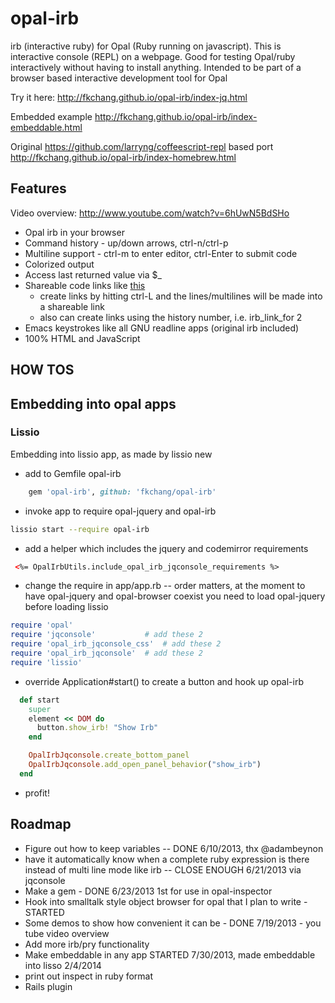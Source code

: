 opal-irb
=========

irb (interactive ruby) for Opal (Ruby running on javascript).  This is
interactive console (REPL) on a webpage. Good for testing Opal/ruby
interactively without having to install anything.  Intended to be part
of a browser based interactive development tool for Opal

Try it here: http://fkchang.github.io/opal-irb/index-jq.html

Embedded example http://fkchang.github.io/opal-irb/index-embeddable.html

Original https://github.com/larryng/coffeescript-repl based port http://fkchang.github.io/opal-irb/index-homebrew.html

Features
--------

Video overview: http://www.youtube.com/watch?v=6hUwN5BdSHo

* Opal irb in your browser
* Command history - up/down arrows, ctrl-n/ctrl-p
* Multiline support - ctrl-m to enter editor, ctrl-Enter to submit code
* Colorized output
* Access last returned value via $_
* Shareable code links like [this](http://fkchang.github.io/opal-irb/index-jq.html#code:class%20Welcome%0A%20%20def%20announce%0A%20%20%20%20alert%20%22Welcome%20to%20opal-irb%22%0A%20%20end%0Aend%0Aw%20%3D%20Welcome.new%0Aw.announce)
  * create links by hitting ctrl-L and the lines/multilines will be made into a shareable link
  * also can create links using the history number, i.e. irb\_link\_for 2
* Emacs keystrokes like all GNU readline apps (original irb included)
* 100% HTML and JavaScript

HOW TOS
-------

## Embedding into opal apps

### Lissio

Embedding into lissio app, as made by lissio new

* add to Gemfile opal-irb
```ruby
    gem 'opal-irb', github: 'fkchang/opal-irb'
```
* invoke app to require opal-jquery and opal-irb
```bash
lissio start --require opal-irb
```
* add a helper which includes the jquery and codemirror requirements

```html
 <%= OpalIrbUtils.include_opal_irb_jqconsole_requirements %>
```

* change the require in app/app.rb -- order matters, at the moment to have opal-jquery and opal-browser coexist you need to load opal-jquery before loading lissio
```ruby
require 'opal'
require 'jqconsole'           # add these 2
require 'opal_irb_jqconsole_css'  # add these 2
require 'opal_irb_jqconsole'  # add these 2
require 'lissio'

```
* override Application#start() to create a button and hook up opal-irb
```ruby
  def start
    super
    element << DOM do
      button.show_irb! "Show Irb"
    end

    OpalIrbJqconsole.create_bottom_panel
    OpalIrbJqconsole.add_open_panel_behavior("show_irb")
  end

```

* profit!


Roadmap
-------
* Figure out how to keep variables -- DONE 6/10/2013, thx @adambeynon
* have it automatically know when a complete ruby expression is there instead of multi line mode like irb -- CLOSE ENOUGH 6/21/2013 via jqconsole
* Make a gem - DONE 6/23/2013 1st for use in opal-inspector
* Hook into smalltalk style object browser for opal that I plan to write - STARTED
* Some demos to show how convenient it can be - DONE 7/19/2013 - you tube video overview
* Add more irb/pry functionality
* Make embeddable in any app STARTED 7/30/2013, made embeddable into lisso 2/4/2014
* print out inspect in ruby format
* Rails plugin
